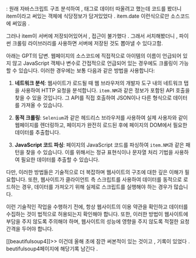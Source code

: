 : 원래 자바스크립트 <html>구조 분석하여 , 태그로 데이터 따올려고 했는데 코드를 봤더니
item이라고 써있는 객체에 식당정보가 담겨있었다 . item.date 이런식으로만 소스코드에 써있음 . 

그러나 item이 서버에 저장되어있어서 , 접근이 불가했다 . 그래서 서치해봤더니 , 
파이썬 크롤링 라이브러리를 사용하면 서버에 저장된 것도 뽑아낼 수 있다고함.

아래는 GPT의 답변.   웹페이지의 소스코드에 직접적으로 아이템의 이름이 언급되어 있지 않고 JavaScript 객체나 변수로 간접적으로 언급되어 있는 경우에도 크롤링이 가능할 수 있습니다. 이러한 경우에는 보통 다음과 같은 방법을 사용합니다:

1. **네트워크 분석**: 웹사이트가 로드될 때 웹 브라우저의 개발자 도구 내의 네트워크 탭을 사용하여 HTTP 요청을 분석합니다. `item.NM`과 같은 정보가 포함된 API 호출을 찾을 수 있을 것입니다. 그 API를 직접 호출하여 JSON이나 다른 형식으로 데이터를 가져올 수 있습니다.
    
2. **동적 크롤링**: `Selenium`과 같은 헤드리스 브라우저를 사용하여 실제 사용자와 같이 웹페이지를 렌더링하고, 페이지가 완전히 로드된 후에 페이지의 DOM에서 필요한 데이터를 추출합니다.
    
3. **JavaScript 코드 파싱**: 페이지의 JavaScript 코드를 파싱하여 `item.NM`과 같은 패턴을 찾을 수 있습니다. 이를 위해서는 정규 표현식이나 문자열 처리 기법을 사용하여 필요한 데이터를 추출할 수 있습니다.
    

다만, 이러한 방법들은 기술적으로 더 복잡하며 웹사이트의 구조에 대한 깊은 이해가 필요합니다. 또한, 웹사이트가 클라이언트 측 스크립트를 사용하여 데이터를 동적으로 로드하는 경우, 데이터를 가져오기 위해 실제로 스크립트를 실행해야 하는 경우가 많습니다.

이런 기술적인 작업을 수행하기 전에, 항상 웹사이트의 이용 약관을 확인하고 데이터를 수집하는 것이 법적으로 허용되는지 확인해야 합니다. 또한, 이러한 방법이 웹사이트에 부담을 주지 않도록 주의해야 하며, 웹사이트의 성능에 영향을 주지 않도록 적절한 요청 간격을 두어야 합니다.


[[beautifulsoup4]]>> 이건데 
올해 초에 잠깐 써본적이 있는 것이고 , 기록이 있었다 . beutifulsoup4페이지에 해당기록 남긴다 . 


